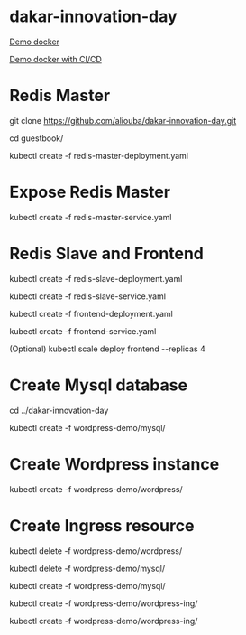 # dakar-innovation-day

[Demo docker](https://github.com/aliouba/flask-docker)

[Demo docker with CI/CD](https://github.com/aliouba/ci-jenkins-demo)

# Redis Master

git clone https://github.com/aliouba/dakar-innovation-day.git

cd guestbook/

kubectl create -f redis-master-deployment.yaml

# Expose Redis Master

kubectl create -f redis-master-service.yaml

# Redis Slave and Frontend

kubectl create -f redis-slave-deployment.yaml

kubectl create -f redis-slave-service.yaml

kubectl create -f frontend-deployment.yaml

kubectl create -f frontend-service.yaml

(Optional) kubectl scale deploy frontend --replicas 4

# Create Mysql database

cd ../dakar-innovation-day

kubectl create -f wordpress-demo/mysql/

# Create Wordpress instance

kubectl create -f wordpress-demo/wordpress/

# Create Ingress resource

kubectl delete -f wordpress-demo/wordpress/

kubectl delete -f wordpress-demo/mysql/

kubectl create -f wordpress-demo/mysql/

kubectl create -f wordpress-demo/wordpress-ing/

kubectl create -f wordpress-demo/wordpress-ing/


